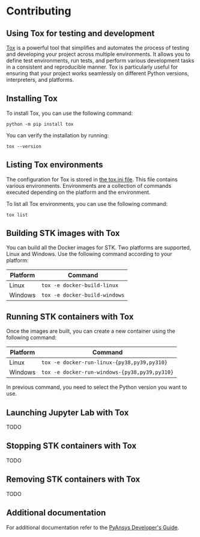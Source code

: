 # Contributing

## Using Tox for testing and development

[Tox](https://tox.wiki) is a powerful tool that simplifies and automates the
process of testing and developing your project across multiple environments. It
allows you to define test environments, run tests, and perform various
development tasks in a consistent and reproducible manner. Tox is particularly
useful for ensuring that your project works seamlessly on different Python
versions, interpreters, and platforms.

## Installing Tox

To install Tox, you can use the following command:

```console
python -m pip install tox
```

You can verify the installation by running:

```console
tox --version
```

## Listing Tox environments

The configuration for Tox is stored in 
[the tox.ini file](https://github.com/ansys-internal/pystk/blob/main/tox.ini). 
This file contains various environments. Environments are a collection of
commands executed depending on the platform and the environment.

To list all Tox environments, you can use the following command:

```console
tox list
```

## Building STK images with Tox

You can build all the Docker images for STK. Two platforms are supported, Linux
and Windows. Use the following command according to your platform:

| Platform | Command                          |
|----------|----------------------------------|
| Linux    | ``tox -e docker-build-linux``    |
| Windows  | ``tox -e docker-build-windows``  |

## Running STK containers with Tox

Once the images are built, you can create a new container using the following
command:

| Platform | Command                                         |
|----------|-------------------------------------------------|
| Linux    | ``tox -e docker-run-linux-{py38,py39,py310}``   |
| Windows  | ``tox -e docker-run-windows-{py38,py39,py310}`` |

In previous command, you need to select the Python version you want to
use.

## Launching Jupyter Lab with Tox

TODO

## Stopping STK containers with Tox

TODO

## Removing STK containers with Tox

TODO


## Additional documentation

For additional documentation refer to the
[PyAnsys Developer's Guide](https://dev.docs.pyansys.com/index.html).
